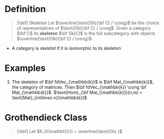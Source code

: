# Definition

>[!def] Skeleton
>Let $\overline{\text{Ob}(\bf C) / \cong}$ be the choice of representatives of $\text{Ob}(\bf C) / \cong$. 
>Given a category $\bf C$ its **skeleton** $\bf Sk(C)$ is the full subcategory with objects $\overline{\text{Ob}(\bf C) / \cong}$.

-  A category is *skeletal* if it is isomorphic to its skeleton


# Examples

1. The skeleton of $\bf fdVec_{\mathbb{k}}$ is $\bf Mat_{\mathbb{k}}$, the category of matrices. Then $\bf fdVec_{\mathbb{k}} \cong \bf Mat_{\mathbb{k}}$. $\text{Hom}_{\bf Mat_{\mathbb{k}}}(n,m) = \text{Mat}_{m\times n}(\mathbb{k})$  


# Grothendieck Class

>[!def] 
>Let $K_0(\mathbf{C}) = \overline{\text{Ob} }$